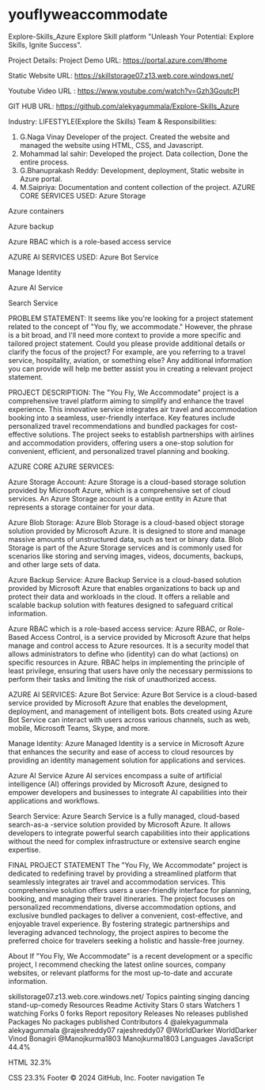 # youflyweaccommodate
Explore-Skills_Azure
Explore Skill platform
"Unleash Your Potential: Explore Skills, Ignite Success".

Project Details:
Project Demo URL: https://portal.azure.com/#home

Static Website URL: https://skillstorage07.z13.web.core.windows.net/

Youtube Video URL : https://www.youtube.com/watch?v=Gzh3GoutcPI

GIT HUB URL: https://github.com/alekyagummala/Explore-Skills_Azure

Industry: LIFESTYLE(Explore the Skills)
Team & Responsibilities:

1. G.Naga Vinay
Developer of the project. Created the website and managed the website using HTML, CSS, and Javascript.
2. Mohammad lal sahir:
Developed the project. Data collection, Done the entire process.
3. G.Bhanuprakash Reddy:
Development, deployment, Static website in Azure portal.
4. M.Saipriya:
Documentation and content collection of the project.
AZURE CORE SERVICES USED:
Azure Storage

Azure containers

Azure backup

Azure RBAC which is a role-based access service

AZURE AI SERVICES USED:
Azure Bot Service

Manage Identity

Azure AI Service

Search Service

PROBLEM STATEMENT:
It seems like you're looking for a project statement related to the concept of "You fly, we accommodate." However, the phrase is a bit broad, and I'll need more context to provide a more specific and tailored project statement. Could you please provide additional details or clarify the focus of the project? For example, are you referring to a travel service, hospitality, aviation, or something else? Any additional information you can provide will help me better assist you in creating a relevant project statement.

PROJECT DESCRIPTION:
The "You Fly, We Accommodate" project is a comprehensive travel platform aiming to simplify and enhance the travel experience. This innovative service integrates air travel and accommodation booking into a seamless, user-friendly interface. Key features include personalized travel recommendations and bundled packages for cost-effective solutions. The project seeks to establish partnerships with airlines and accommodation providers, offering users a one-stop solution for convenient, efficient, and personalized travel planning and booking.






AZURE CORE AZURE SERVICES:


Azure Storage Account:
Azure Storage is a cloud-based storage solution provided by Microsoft Azure, which is a comprehensive set of cloud services. An Azure Storage account is a unique entity in Azure that represents a storage container for your data.


Azure Blob Storage:
Azure Blob Storage is a cloud-based object storage solution provided by Microsoft Azure. It is designed to store and manage massive amounts of unstructured data, such as text or binary data. Blob Storage is part of the Azure Storage services and is commonly used for scenarios like storing and serving images, videos, documents, backups, and other large sets of data.



Azure Backup Service:
Azure Backup Service is a cloud-based solution provided by Microsoft Azure that enables organizations to back up and protect their data and workloads in the cloud. It offers a reliable and scalable backup solution with features designed to safeguard critical information.



Azure RBAC which is a role-based access service:
Azure RBAC, or Role-Based Access Control, is a service provided by Microsoft Azure that helps manage and control access to Azure resources. It is a security model that allows administrators to define who (identity) can do what (actions) on specific resources in Azure. RBAC helps in implementing the principle of least privilege, ensuring that users have only the necessary permissions to perform their tasks and limiting the risk of unauthorized access.





AZURE AI SERVICES:
Azure Bot Service:
Azure Bot Service is a cloud-based service provided by Microsoft Azure that enables the development, deployment, and management of intelligent bots. Bots created using Azure Bot Service can interact with users across various channels, such as web, mobile, Microsoft Teams, Skype, and more.       

Manage Identity:
Azure Managed Identity is a service in Microsoft Azure that enhances the security and ease of access to cloud resources by providing an identity management solution for applications and services.





Azure AI Service
Azure AI services encompass a suite of artificial intelligence (AI) offerings provided by Microsoft Azure, designed to empower developers and businesses to integrate AI capabilities into their applications and workflows.







Search Service:
Azure Search Service is a fully managed, cloud-based search-as-a -service solution provided by Microsoft Azure. It allows developers to integrate powerful search capabilities into their applications without the need for complex infrastructure or extensive search engine expertise.


FINAL PROJECT STATEMENT
The "You Fly, We Accommodate" project is dedicated to redefining travel by providing a streamlined platform that seamlessly integrates air travel and accommodation services. This comprehensive solution offers users a user-friendly interface for planning, booking, and managing their travel itineraries. The project focuses on personalized recommendations, diverse accommodation options, and exclusive bundled packages to deliver a convenient, cost-effective, and enjoyable travel experience. By fostering strategic partnerships and leveraging advanced technology, the project aspires to become the preferred choice for travelers seeking a holistic and hassle-free journey.





About
If "You Fly, We Accommodate" is a recent development or a specific project, I recommend checking the latest online sources, company websites, or relevant platforms for the most up-to-date and accurate information.



skillstorage07.z13.web.core.windows.net/
Topics
painting singing dancing stand-up-comedy
Resources
 Readme
 Activity
Stars
 0 stars
Watchers
 1 watching
Forks
 0 forks
Report repository
Releases
No releases published
Packages
No packages published
Contributors
4
@alekyagummala
alekyagummala
@rajeshreddy07
rajeshreddy07
@WorldDarker
WorldDarker Vinod Bonagiri
@Manojkurma1803
Manojkurma1803
Languages
JavaScript
44.4%
 
HTML
32.3%
 
CSS
23.3%
Footer
© 2024 GitHub, Inc.
Footer navigation
Te
